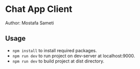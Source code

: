 # Chat App Client
Author: Mostafa Sameti

## Usage
* `npm install` to install required packages.
* `npm run dev` to run project on dev-server at localhost:9000.
* `npm run dev` to build project at dist directory.
